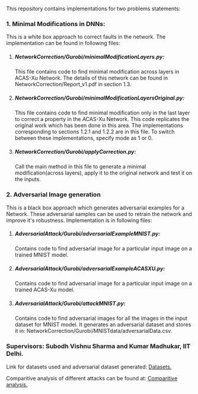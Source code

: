 This repository contains implementations for two problems statements:

<h3>1. Minimal Modifications in DNNs:</h3>
This is a white box approach to correct faults in the network. The implementation can be found in following files:
<ol>
  <li><h5>NetworkCorrection/Gurobi/minimalModificationLayers.py:</h5> This file contains code to find minimal modification across layers in ACAS-Xu Network. The details of this network can be found in NetworkCorrection/Report_v1.pdf in section 1.3.
  </li>

  <li><h5>NetworkCorrection/Gurobi/minimalModificationLayersOriginal.py:</h5> This file contains code to find minimal modification only in the last layer to correct a property in the ACAS-Xu Network. This code replicates the original work which has been done in this area. The implementations corresponding to sections 1.2.1 and 1.2.2 are in this file. To switch between these implementations, specify mode as 1 or 0. 
  </li>

  <li><h5>NetworkCorrection/Gurobi/applyCorrection.py:</h5> Call the main method in this file to generate a minimal modification(across layers), apply it to the original network and test it on the inputs.
  </li>
</ol>

<h3> 2. Adversarial Image generation</h3>
This is a black box approach which generates adversarial examples for a Network. These adversarial samples can be used to retrain the network and improve it's robustness. Implementation is in following files:
<ol>
  <li><h5>AdversarialAttack/Gurobi/adversarialExampleMNIST.py:</h5> Contains code to find adversarial image for a particular input image on a trained MNIST model.
  </li>

  <li><h5>AdversarialAttack/Gurobi/adversarialExampleACASXU.py:</h5> Contains code to find adversarial image for a particular input image on a trained ACAS-Xu model.
  </li>

  <li><h5>AdversarialAttack/Gurobi/attackMNIST.py:</h5> Contains code to find adversarial images for all the images in the input dataset for MNIST model. It generates an adversarial dataset and stores it in: NetworkCorrection/Gurobi/MNISTdata/adversarialData.csv.
  </li>
</ol>

<h3>Supervisors: Subodh Vishnu Sharma and Kumar Madhukar, IIT Delhi.</h3>

Link for datasets used and adversarial dataset generated: [Datasets.](https://drive.google.com/drive/folders/1ZUmj_j5fvPiEDmmdNx2QT6gpzIgGubt8?usp=sharing)

Comparitive analysis of different attacks can be found at: [Comparitive analysis.](https://docs.google.com/spreadsheets/d/1sjgXiB_wOy-A0DOaev2TLBRVxU05cY_G9p3KHFTPoRo/edit#gid=0)
